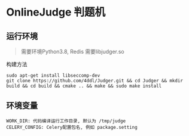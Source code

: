 # OnlineJudge 判题机

## 运行环境
> 需要环境Python3.8, Redis
> 需要libjudger.so


构建方法
```
sudo apt-get install libseccomp-dev
git clone https://github.com/4ddl/Judger.git && cd Judger && mkdir build && cd build && cmake .. && make && sudo make install
```

## 环境变量
```
WORK_DIR: 代码编译运行工作目录, 默认为 /tmp/judge
CELERY_CONFIG: Celery配置包名, 例如 package.setting
```